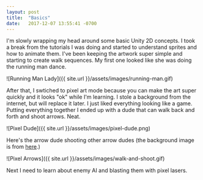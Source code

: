 ```yaml
---
layout: post
title:  "Basics"
date:   2017-12-07 13:55:41 -0700
---
```


I'm slowly wrapping my head around some basic Unity 2D concepts. I took a break from the tutorials I was doing and started to understand sprites and how to animate them. I've been keeping the artwork super simple and starting to create walk sequences. My first one looked like she was doing the running man dance.

![Running Man Lady]({{ site.url }}/assets/images/running-man.gif)

After that, I swtiched to pixel art mode because you can make the art super quickly and it looks "ok" while I'm learning. I stole a background from the internet, but will replace it later. I just liked everything looking like a game. Putting everything together I ended up with a dude that can walk back and forth and shoot arrows. Neat. 

![Pixel Dude]({{ site.url }}/assets/images/pixel-dude.png)

Here's the arrow dude shooting other arrow dudes (the background image is from [here](https://edermunizz.itch.io/free-pixel-art-forest).)

![Pixel Arrows]({{ site.url }}/assets/images/walk-and-shoot.gif)

Next I need to learn about enemy AI and blasting them with pixel lasers.
